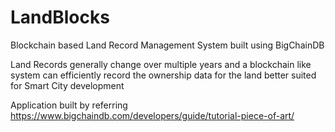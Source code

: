 # LandBlocks
Blockchain based Land Record Management System built using BigChainDB

Land Records generally change over multiple years and a blockchain like system 
can efficiently record the ownership data for the land better suited for Smart City 
development

Application built by referring https://www.bigchaindb.com/developers/guide/tutorial-piece-of-art/
